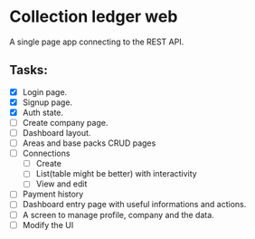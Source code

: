 # Collection ledger web

A single page app connecting to the REST API.

## Tasks:
- [x] Login page.
- [x] Signup page.
- [x] Auth state.
- [ ] Create company page.
- [ ] Dashboard layout.
- [ ] Areas and base packs CRUD pages
- [ ] Connections
  - [ ] Create
  - [ ] List(table might be better) with interactivity
  - [ ] View and edit
- [ ] Payment history
- [ ] Dashboard entry page with useful informations and actions.
- [ ] A screen to manage profile, company and the data.
- [ ] Modify the UI
